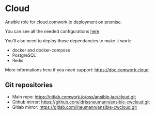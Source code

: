 # Cloud

Ansible role for cloud.comwork.io [deployment on premise](https://doc.cloud.comwork.io/docs/onprem).

You can see all the needed configurations [here](defaults/main.yml)

You'll also need to deploy those dependancies to make it work:
* docker and docker-compose
* PostgreSQL
* Redis

More informations here if you need support: https://doc.comwork.cloud

## Git repositories

* Main repo: https://gitlab.comwork.io/oss/ansible-iac/cloud.git
* Github mirror: https://github.com/idrissneumann/ansible-cwcloud.git
* Gitlab mirror: https://gitlab.com/ineumann/ansible-cwcloud.git
